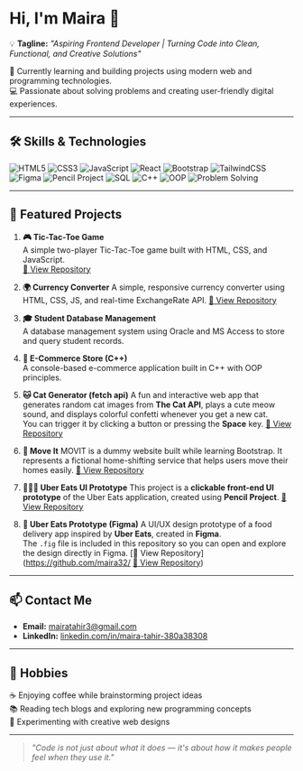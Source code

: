 # Hi, I'm Maira 👋

💡 **Tagline:** *"Aspiring Frontend Developer | Turning Code into Clean, Functional, and Creative Solutions"*  

🌱 Currently learning and building projects using modern web and programming technologies.  
💻 Passionate about solving problems and creating user-friendly digital experiences.

---

## 🛠 Skills & Technologies
![HTML5](https://img.shields.io/badge/HTML5-E34F26?style=for-the-badge&logo=html5&logoColor=white)
![CSS3](https://img.shields.io/badge/CSS3-1572B6?style=for-the-badge&logo=css3&logoColor=white)
![JavaScript](https://img.shields.io/badge/JavaScript-F7DF1E?style=for-the-badge&logo=javascript&logoColor=black)
![React](https://img.shields.io/badge/React-61DAFB?style=for-the-badge&logo=react&logoColor=black)
![Bootstrap](https://img.shields.io/badge/Bootstrap-7952B3?style=for-the-badge&logo=bootstrap&logoColor=white)
![TailwindCSS](https://img.shields.io/badge/TailwindCSS-38B2AC?style=for-the-badge&logo=tailwindcss&logoColor=white)
![Figma](https://img.shields.io/badge/Figma-F24E1E?style=for-the-badge&logo=figma&logoColor=white)
![Pencil Project](https://img.shields.io/badge/Pencil%20Project-2E5EAA?style=for-the-badge&logo=pencil&logoColor=white)
![SQL](https://img.shields.io/badge/SQL-003B57?style=for-the-badge&logo=database&logoColor=white)
![C++](https://img.shields.io/badge/C++-00599C?style=for-the-badge&logo=cplusplus&logoColor=white)
![OOP](https://img.shields.io/badge/OOP-FF6F00?style=for-the-badge&logo=code&logoColor=white)
![Problem Solving](https://img.shields.io/badge/Problem%20Solving-4CAF50?style=for-the-badge&logo=target&logoColor=white)

---

## 📌 Featured Projects
1. **🎮 Tic-Tac-Toe Game**  
   A simple two-player Tic-Tac-Toe game built with HTML, CSS, and JavaScript.  
   [🔗 View Repository](https://github.com/maira32/tic-tac-toe)

2. **🌍 Currency Converter**
A simple, responsive currency converter using HTML, CSS, JS, and real-time ExchangeRate API.
 [🔗 View Repository](https://github.com/maira32/CurrenSee)

4. **🎓 Student Database Management**  
   A database management system using Oracle and MS Access to store and query student records.  

5. **🛒 E-Commerce Store (C++)**  
   A console-based e-commerce application built in C++ with OOP principles.
   
6. **🐱 Cat Generator (fetch api)**
   A fun and interactive web app that generates random cat images from **The Cat API**, plays a cute meow sound, and displays colorful confetti whenever you get a new cat.  
   You can trigger it by clicking a button or pressing the **Space** key.
    [🔗 View Repository](https://github.com/maira32/Cat-Generator)

7. **🚚 Move It**
   MOVIT is a dummy website built while learning Bootstrap. It represents a fictional home-shifting service that helps users move their homes easily.
    [🔗 View Repository](https://github.com/maira32/Move-It)

8. **🍔🚴‍♂️ Uber Eats UI Prototype**
   This project is a **clickable front-end UI prototype** of the Uber Eats application, created using **Pencil Project**.
    [🔗 View Repository](https://github.com/maira32/Uber-Eats-ui-prototype)

9. **🍔 Uber Eats Prototype (Figma)**
   A UI/UX design prototype of a food delivery app inspired by **Uber Eats**, created in **Figma**.  
   The `.fig` file is included in this repository so you can open and explore the design directly in Figma.
    [🔗 View Repository](https://github.com/maira32/ [🔗 View Repository](https://github.com/maira32/Uber-Eats-ui-prototype))

---

## 📫 Contact Me
- **Email:** [mairatahir3@gmail.com](mailto:mairatahir3@gmail.com)  
- **LinkedIn:** [linkedin.com/in/maira-tahir-380a38308](http://linkedin.com/in/maira-tahir-380a38308)

---

## 🎯 Hobbies
☕ Enjoying coffee while brainstorming project ideas  
📚 Reading tech blogs and exploring new programming concepts  
🎨 Experimenting with creative web designs

---

> *"Code is not just about what it does — it's about how it makes people feel when they use it."*


<!--
**maira32/maira32** is a ✨ _special_ ✨ repository because its `README.md` (this file) appears on your GitHub profile.

Here are some ideas to get you started:

- 🔭 I’m currently working on ...
- 🌱 I’m currently learning ...
- 👯 I’m looking to collaborate on ...
- 🤔 I’m looking for help with ...
- 💬 Ask me about ...
- 📫 How to reach me: ...
- 😄 Pronouns: ...
- ⚡ Fun fact: ...
-->
